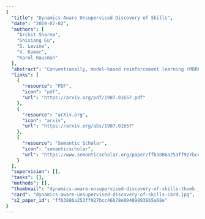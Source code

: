 ```yaml
---
{
  "title": "Dynamics-Aware Unsupervised Discovery of Skills",
  "date": "2019-07-02",
  "authors": [
    "Archit Sharma",
    "Shixiang Gu",
    "S. Levine",
    "V. Kumar",
    "Karol Hausman"
  ],
  "abstract": "Conventionally, model-based reinforcement learning (MBRL) aims to learn a global model for the dynamics of the environment. A good model can potentially enable planning algorithms to generate a large variety of behaviors and solve diverse tasks. However, learning an accurate model for complex dynamical systems is difficult, and even then, the model might not generalize well outside the distribution of states on which it was trained. In this work, we combine model-based learning with model-free learning of primitives that make model-based planning easy. To that end, we aim to answer the question: how can we discover skills whose outcomes are easy to predict? We propose an unsupervised learning algorithm, Dynamics-Aware Discovery of Skills (DADS), which simultaneously discovers predictable behaviors and learns their dynamics. Our method can leverage continuous skill spaces, theoretically, allowing us to learn infinitely many behaviors even for high-dimensional state-spaces. We demonstrate that zero-shot planning in the learned latent space significantly outperforms standard MBRL and model-free goal-conditioned RL, can handle sparse-reward tasks, and substantially improves over prior hierarchical RL methods for unsupervised skill discovery.",
  "links": [
    {
      "resource": "PDF",
      "icon": "pdf",
      "url": "https://arxiv.org/pdf/1907.01657.pdf"
    },
    {
      "resource": "arXiv.org",
      "icon": "arxiv",
      "url": "https://arxiv.org/abs/1907.01657"
    },
    {
      "resource": "Semantic Scholar",
      "icon": "semanticscholar",
      "url": "https://www.semanticscholar.org/paper/ffb3886a253ff927bcc46b78e00409893865a68e"
    }
  ],
  "supervision": [],
  "tasks": [],
  "methods": [],
  "thumbnail": "dynamics-aware-unsupervised-discovery-of-skills-thumb.jpg",
  "card": "dynamics-aware-unsupervised-discovery-of-skills-card.jpg",
  "s2_paper_id": "ffb3886a253ff927bcc46b78e00409893865a68e"
}
---
```


